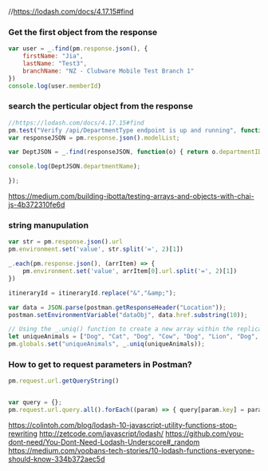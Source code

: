 
//https://lodash.com/docs/4.17.15#find


### Get the first object from the response
```javascript
var user = _.find(pm.response.json(), { 
    firstName: "Jia", 
    lastName: "Test3", 
    branchName: "NZ - Clubware Mobile Test Branch 1" 
})
console.log(user.memberId)
```

### search the perticular object from the response
```javascript
//https://lodash.com/docs/4.17.15#find
pm.test("Verify /api/DepartmentType endpoint is up and running", function(){
var responseJSON = pm.response.json().modelList;

var DeptJSON = _.find(responseJSON, function(o) { return o.departmentID == 1; });

console.log(DeptJSON.departmentName);

});

```

https://medium.com/building-ibotta/testing-arrays-and-objects-with-chai-js-4b372310fe6d

### string manupulation
```javascript
var str = pm.response.json().url
pm.environment.set('value', str.split('=', 2)[1])

_.each(pm.response.json(), (arrItem) => {
    pm.environment.set('value', arrItem[0].url.split('=', 2)[1])
})
```


```javascript
itineraryId = itineraryId.replace("&","&amp;");

var data = JSON.parse(postman.getResponseHeader("Location"));
postman.setEnvironmentVariable("dataObj", data.href.substring(10));
```
```javascript
// Using the _.uniq() function to create a new array within the replicated values
let uniqueAnimals = ["Dog", "Cat", "Dog", "Cow", "Dog", "Lion", "Dog", "Horse"];
pm.globals.set("uniqueAnimals", _.uniq(uniqueAnimals));
```

### How to get to request parameters in Postman?
```javascript
pm.request.url.getQueryString()


var query = {};
pm.request.url.query.all().forEach((param) => { query[param.key] = param.value});
```

https://colintoh.com/blog/lodash-10-javascript-utility-functions-stop-rewriting
http://zetcode.com/javascript/lodash/
https://github.com/you-dont-need/You-Dont-Need-Lodash-Underscore#_random
https://medium.com/voobans-tech-stories/10-lodash-functions-everyone-should-know-334b372aec5d
